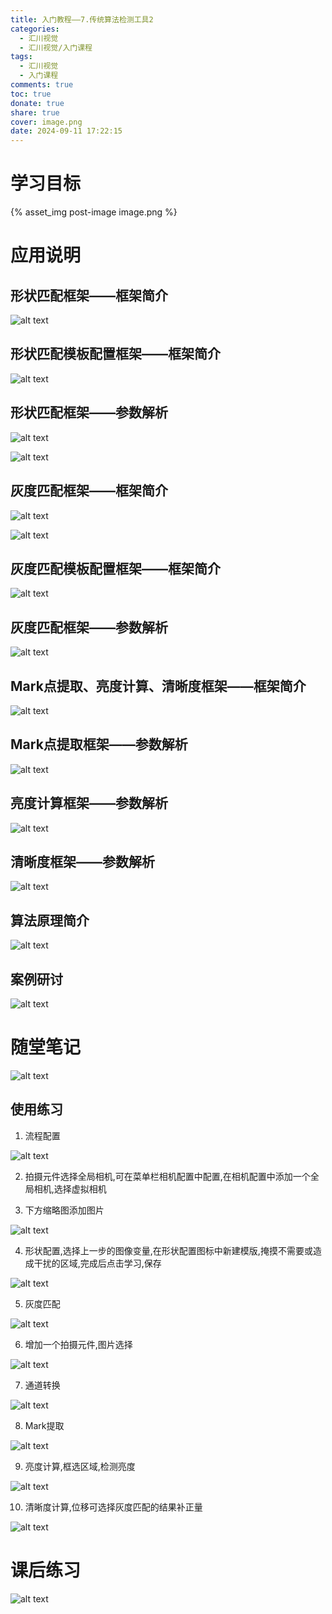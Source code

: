```yaml
---
title: 入门教程——7.传统算法检测工具2
categories:
  - 汇川视觉
  - 汇川视觉/入门课程
tags:
  - 汇川视觉
  - 入门课程
comments: true
toc: true
donate: true
share: true
cover: image.png
date: 2024-09-11 17:22:15
---
```


# 学习目标

{% asset_img post-image image.png %}

# 应用说明

## 形状匹配框架——框架简介

![alt text](image-1.png)

## 形状匹配模板配置框架——框架简介

![alt text](image-2.png)

## 形状匹配框架——参数解析

![alt text](image-3.png)

![alt text](image-4.png)

## 灰度匹配框架——框架简介

![alt text](image-5.png)

![alt text](image-6.png)

## 灰度匹配模板配置框架——框架简介

![alt text](image-7.png)

## 灰度匹配框架——参数解析

![alt text](image-8.png)

## Mark点提取、亮度计算、清晰度框架——框架简介

![alt text](image-9.png)

## Mark点提取框架——参数解析

![alt text](image-10.png)

## 亮度计算框架——参数解析

![alt text](image-11.png)

## 清晰度框架——参数解析

![alt text](image-12.png)

## 算法原理简介

![alt text](image-13.png)

## 案例研讨

![alt text](image-14.png)

# 随堂笔记

![alt text](image-15.png)

## 使用练习

1. 流程配置

![alt text](image16.png)

2. 拍摄元件选择全局相机,可在菜单栏相机配置中配置,在相机配置中添加一个全局相机,选择虚拟相机

3. 下方缩略图添加图片

![alt text](9.bmp)

4. 形状配置,选择上一步的图像变量,在形状配置图标中新建模版,掩摸不需要或造成干扰的区域,完成后点击学习,保存

![alt text](image-17.png)

5. 灰度匹配

![alt text](image-18.png)

6. 增加一个拍摄元件,图片选择

![alt text](宝马标.png)

7. 通道转换

![alt text](image-19.png)

8. Mark提取

![alt text](image-20.png)

9. 亮度计算,框选区域,检测亮度

![alt text](image-21.png)

10. 清晰度计算,位移可选择灰度匹配的结果补正量

![alt text](image-22.png)

# 课后练习

![alt text](image-16.png)